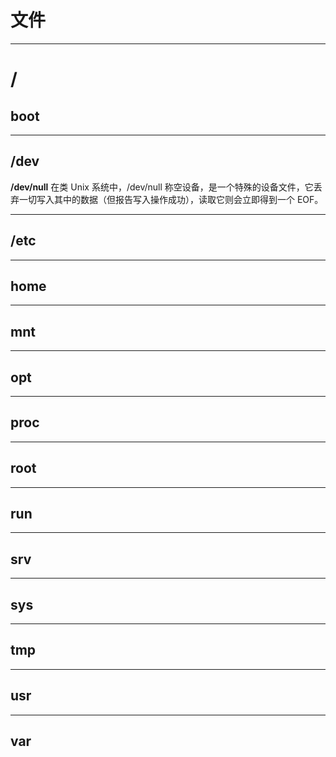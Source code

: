 # 文件

---

# /
## boot

---

## /dev
**/dev/null**
在类 Unix 系统中，/dev/null 称空设备，是一个特殊的设备文件，它丢弃一切写入其中的数据（但报告写入操作成功），读取它则会立即得到一个 EOF。

---

## /etc

---

## home

---

## mnt

---

## opt

---

## proc

---

## root

---

## run

---

## srv

---

## sys

---

## tmp

---

## usr

---

## var




